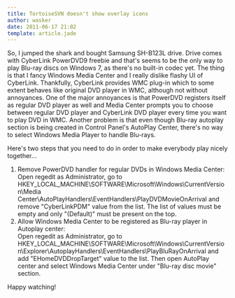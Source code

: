 ```yaml
---
title: TortoiseSVN doesn't show overlay icons
author: wasker
date: 2011-06-17 21:02
template: article.jade
---
```


So, I jumped the shark and bought Samsung SH-B123L drive. Drive comes with CyberLink PowerDVD9 freebie and that's seems to be the only way to play Blu-ray discs on Windows 7, as there's no built-in codec yet. The thing is that I fancy Windows Media Center and I really dislike flashy UI of CyberLink. Thankfully, CyberLink provides WMC plug-in which to some extent behaves like original DVD player in WMC, although not without annoyances. One of the major annoyances is that PowerDVD registers itself as regular DVD player as well and Media Center prompts you to choose between regular DVD player and CyberLink DVD player every time you want to play DVD in WMC. Another problem is that even though Blu-ray autoplay section is being created in Control Panel's AutoPlay Center, there's no way to select Windows Media Player to handle Blu-rays.

Here's two steps that you need to do in order to make everybody play nicely together...

<span class="more"></span>

1. Remove PowerDVD handler for regular DVDs in Windows Media Center:<br />Open regedit as Administrator, go to HKEY_LOCAL_MACHINE\SOFTWARE\Microsoft\Windows\CurrentVersion\Media Center\AutoPlayHandlers\EventHandlers\PlayDVDMovieOnArrival and remove "CyberLinkPDM" value from the list. The list of values must be empty and only "(Default)" must be present on the top.
2. Allow Windows Media Center to be registered as Blu-ray player in Autoplay center:<br />Open regedit as Administrator, go to HKEY_LOCAL_MACHINE\SOFTWARE\Microsoft\Windows\CurrentVersion\Explorer\AutoplayHandlers\EventHandlers\PlayBluRayOnArrival and add "EHomeDVDDropTarget" value to the list. Then open AutoPlay center and select Windows Media Center under "Blu-ray disc movie" section.

Happy watching!
